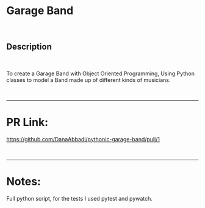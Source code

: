 # Garage Band
<br>

## Description

<br>

To create a Garage Band with Object Oriented Programming, Using Python classes to model a Band made up of different kinds of musicians.
 

<br>
<hr>

# PR Link:

https://github.com/DanaAbbadi/pythonic-garage-band/pull/1

<br>
<hr>

# Notes:

Full python script, for the tests I used pytest and pywatch.
